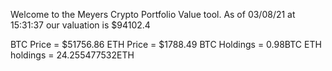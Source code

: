 Welcome to the Meyers Crypto Portfolio Value tool. 
As of 03/08/21 at 15:31:37 our valuation is $94102.4 

BTC Price = $51756.86
 ETH Price = $1788.49
BTC Holdings = 0.98BTC
 ETH holdings = 24.255477532ETH 

